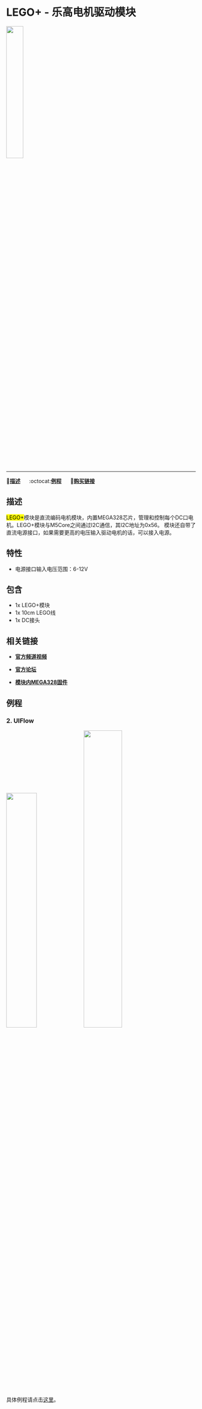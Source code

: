 # LEGO+ - 乐高电机驱动模块

<img src="assets/img/product_pics/module/module_lego_plus_01.png" width="30%" height="30%"><!-- <img src="assets/img/product_pics/module/module_lego_plus_02.png" width="30%" height="30%"> <img src="assets/img/product_pics/module/module_lego_plus_03.png" width="30%" height="30%"> -->

***

:memo:**[描述](#描述)**&nbsp;&nbsp;&nbsp;&nbsp;&nbsp;&nbsp;:octocat:**[例程](https://github.com/m5stack/M5Stack/tree/master/examples/Modules/GPS)**&nbsp;&nbsp;&nbsp;&nbsp;&nbsp;&nbsp;🛒**[购买链接](https://www.aliexpress.com/store/product/M5Stack-MEGA328-4-DC-10-DC-I2C/3226069_32961587834.html)**

<!-- :memo:**[描述](#描述)**&nbsp;&nbsp;&nbsp;&nbsp;&nbsp;&nbsp;:octocat:**[例程](https://github.com/m5stack/M5Stack/tree/master/examples/Modules/GPS)**&nbsp;&nbsp;&nbsp;&nbsp;&nbsp;&nbsp;:electric_plug:**[原理图](https://github.com/m5stack/M5-Schematic/blob/master/Modules/GPS.pdf)**&nbsp;&nbsp;&nbsp;&nbsp;&nbsp;&nbsp;🛒**[购买链接](https://www.aliexpress.com/store/product/M5Stack-MEGA328-4-DC-10-DC-I2C/3226069_32961587834.html)** -->

## 描述

<mark>LEGO+</mark>模块是直流编码电机模块，内置MEGA328芯片，管理和控制每个DC口电机。LEGO+模块与M5Core之间通过I2C通信，其I2C地址为0x56。
模块还自带了直流电源接口，如果需要更高的电压输入驱动电机的话，可以接入电源。

## 特性

-  电源接口输入电压范围：6-12V

## 包含

-  1x LEGO+模块
-  1x 10cm LEGO线
-  1x DC接头

## 相关链接

- **[官方频道视频](https://i.youku.com/i/UNjE1ODA2MzE0OA==?spm=a2hzp.8253869.0.0)**

- **[官方论坛](http://forum.m5stack.com/)**

- **[模块内MEGA328固件](https://github.com/m5stack/M5-ProductExampleCodes/tree/master/Module/LEGO_PLUS/firmware_328p)**

## 例程

<!-- ### 1. Arduino IDE -->



### 2. UIFlow

<img src="assets/img/product_pics/module/module_example/LEGO_PLUS/example_module_lego_plus_01.png" width="40%" height="40%"> <img src="assets/img/product_pics/module/module_example/LEGO_PLUS/example_module_lego_plus_02.png" width="45%" height="45%">

具体例程请点击[这里](https://github.com/m5stack/M5-ProductExampleCodes/tree/master/Module/LEGO_PLUS/UIFlow)。

<!-- ## 原理图 -->

